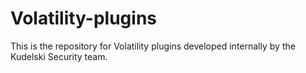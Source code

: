 # Volatility-plugins


This is the repository for Volatility plugins developed internally by the Kudelski Security team.
